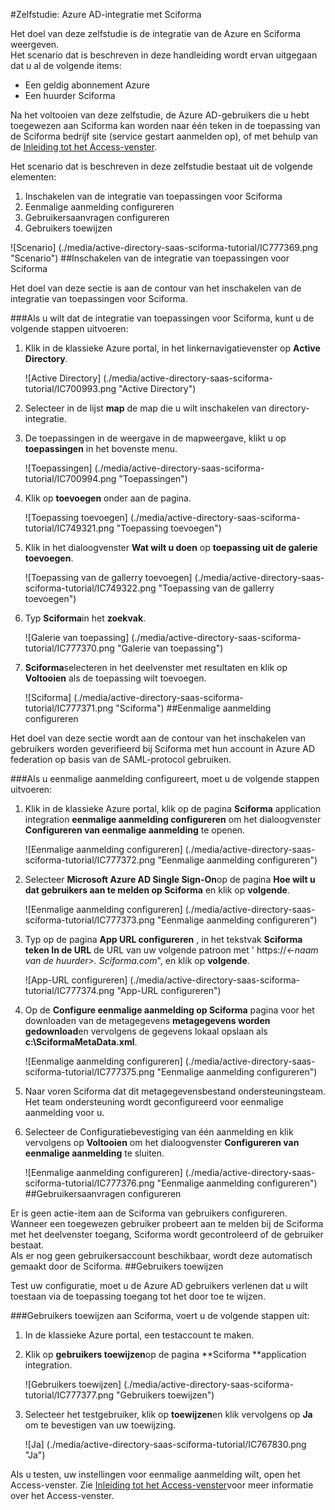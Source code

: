 <properties 
    pageTitle="Zelfstudie: Azure Active Directory-integratie met Sciforma | Microsoft Azure" 
    description="Meer informatie over het Sciforma met Azure Active Directory gebruiken voor het inschakelen van eenmalige aanmelding, geautomatiseerde provisioning en meer!" 
    services="active-directory" 
    authors="jeevansd"  
    documentationCenter="na" 
    manager="femila"/>
<tags 
    ms.service="active-directory" 
    ms.devlang="na" 
    ms.topic="article" 
    ms.tgt_pltfrm="na" 
    ms.workload="identity" 
    ms.date="09/26/2016" 
    ms.author="jeedes" />

#<a name="tutorial-azure-ad-integration-with-sciforma"></a>Zelfstudie: Azure AD-integratie met Sciforma
  
Het doel van deze zelfstudie is de integratie van de Azure en Sciforma weergeven.  
Het scenario dat is beschreven in deze handleiding wordt ervan uitgegaan dat u al de volgende items:

-   Een geldig abonnement Azure
-   Een huurder Sciforma
  
Na het voltooien van deze zelfstudie, de Azure AD-gebruikers die u hebt toegewezen aan Sciforma kan worden naar één teken in de toepassing van de Sciforma bedrijf site (service gestart aanmelden op), of met behulp van de [Inleiding tot het Access-venster](active-directory-saas-access-panel-introduction.md).
  
Het scenario dat is beschreven in deze zelfstudie bestaat uit de volgende elementen:

1.  Inschakelen van de integratie van toepassingen voor Sciforma
2.  Eenmalige aanmelding configureren
3.  Gebruikersaanvragen configureren
4.  Gebruikers toewijzen

![Scenario] (./media/active-directory-saas-sciforma-tutorial/IC777369.png "Scenario")
##<a name="enabling-the-application-integration-for-sciforma"></a>Inschakelen van de integratie van toepassingen voor Sciforma
  
Het doel van deze sectie is aan de contour van het inschakelen van de integratie van toepassingen voor Sciforma.

###<a name="to-enable-the-application-integration-for-sciforma-perform-the-following-steps"></a>Als u wilt dat de integratie van toepassingen voor Sciforma, kunt u de volgende stappen uitvoeren:

1.  Klik in de klassieke Azure portal, in het linkernavigatievenster op **Active Directory**.

    ![Active Directory] (./media/active-directory-saas-sciforma-tutorial/IC700993.png "Active Directory")

2.  Selecteer in de lijst **map** de map die u wilt inschakelen van directory-integratie.

3.  De toepassingen in de weergave in de mapweergave, klikt u op **toepassingen** in het bovenste menu.

    ![Toepassingen] (./media/active-directory-saas-sciforma-tutorial/IC700994.png "Toepassingen")

4.  Klik op **toevoegen** onder aan de pagina.

    ![Toepassing toevoegen] (./media/active-directory-saas-sciforma-tutorial/IC749321.png "Toepassing toevoegen")

5.  Klik in het dialoogvenster **Wat wilt u doen** op **toepassing uit de galerie toevoegen**.

    ![Toepassing van de gallerry toevoegen] (./media/active-directory-saas-sciforma-tutorial/IC749322.png "Toepassing van de gallerry toevoegen")

6.  Typ **Sciforma**in het **zoekvak**.

    ![Galerie van toepassing] (./media/active-directory-saas-sciforma-tutorial/IC777370.png "Galerie van toepassing")

7.  **Sciforma**selecteren in het deelvenster met resultaten en klik op **Voltooien** als de toepassing wilt toevoegen.

    ![Sciforma] (./media/active-directory-saas-sciforma-tutorial/IC777371.png "Sciforma")
##<a name="configuring-single-sign-on"></a>Eenmalige aanmelding configureren
  
Het doel van deze sectie wordt aan de contour van het inschakelen van gebruikers worden geverifieerd bij Sciforma met hun account in Azure AD federation op basis van de SAML-protocol gebruiken.

###<a name="to-configure-single-sign-on-perform-the-following-steps"></a>Als u eenmalige aanmelding configureert, moet u de volgende stappen uitvoeren:

1.  Klik in de klassieke Azure portal, klik op de pagina **Sciforma** application integration **eenmalige aanmelding configureren** om het dialoogvenster **Configureren van eenmalige aanmelding** te openen.

    ![Eenmalige aanmelding configureren] (./media/active-directory-saas-sciforma-tutorial/IC777372.png "Eenmalige aanmelding configureren")

2.  Selecteer **Microsoft Azure AD Single Sign-On**op de pagina **Hoe wilt u dat gebruikers aan te melden op Sciforma** en klik op **volgende**.

    ![Eenmalige aanmelding configureren] (./media/active-directory-saas-sciforma-tutorial/IC777373.png "Eenmalige aanmelding configureren")

3.  Typ op de pagina **App URL configureren** , in het tekstvak **Sciforma teken In de URL** de URL van uw volgende patroon met ' https://*\<-naam van de huurder\>. Sciforma.com*", en klik op **volgende**.

    ![App-URL configureren] (./media/active-directory-saas-sciforma-tutorial/IC777374.png "App-URL configureren")

4.  Op de **Configure eenmalige aanmelding op Sciforma** pagina voor het downloaden van de metagegevens **metagegevens worden gedownload**en vervolgens de gegevens lokaal opslaan als **c:\\SciformaMetaData.xml**.

    ![Eenmalige aanmelding configureren] (./media/active-directory-saas-sciforma-tutorial/IC777375.png "Eenmalige aanmelding configureren")

5.  Naar voren Sciforma dat dit metagegevensbestand ondersteuningsteam. Het team ondersteuning wordt geconfigureerd voor eenmalige aanmelding voor u.

6.  Selecteer de Configuratiebevestiging van één aanmelding en klik vervolgens op **Voltooien** om het dialoogvenster **Configureren van eenmalige aanmelding** te sluiten.

    ![Eenmalige aanmelding configureren] (./media/active-directory-saas-sciforma-tutorial/IC777376.png "Eenmalige aanmelding configureren")
##<a name="configuring-user-provisioning"></a>Gebruikersaanvragen configureren
  
Er is geen actie-item aan de Sciforma van gebruikers configureren.  
Wanneer een toegewezen gebruiker probeert aan te melden bij de Sciforma met het deelvenster toegang, Sciforma wordt gecontroleerd of de gebruiker bestaat.  
Als er nog geen gebruikersaccount beschikbaar, wordt deze automatisch gemaakt door de Sciforma.
##<a name="assigning-users"></a>Gebruikers toewijzen
  
Test uw configuratie, moet u de Azure AD gebruikers verlenen dat u wilt toestaan via de toepassing toegang tot het door toe te wijzen.

###<a name="to-assign-users-to-sciforma-perform-the-following-steps"></a>Gebruikers toewijzen aan Sciforma, voert u de volgende stappen uit:

1.  In de klassieke Azure portal, een testaccount te maken.

2.  Klik op **gebruikers toewijzen**op de pagina **Sciforma **application integration.

    ![Gebruikers toewijzen] (./media/active-directory-saas-sciforma-tutorial/IC777377.png "Gebruikers toewijzen")

3.  Selecteer het testgebruiker, klik op **toewijzen**en klik vervolgens op **Ja** om te bevestigen van uw toewijzing.

    ![Ja] (./media/active-directory-saas-sciforma-tutorial/IC767830.png "Ja")
  
Als u testen, uw instellingen voor eenmalige aanmelding wilt, open het Access-venster. Zie [Inleiding tot het Access-venster](active-directory-saas-access-panel-introduction.md)voor meer informatie over het Access-venster.